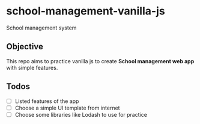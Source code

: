 # school-management-vanilla-js
School management system


## Objective
This repo aims to practice vanilla js to create **School management web app** with simple features.

## Todos
- [ ] Listed features of the app
- [ ] Choose a simple UI template from internet
- [ ] Choose some libraries like Lodash to use for practice
